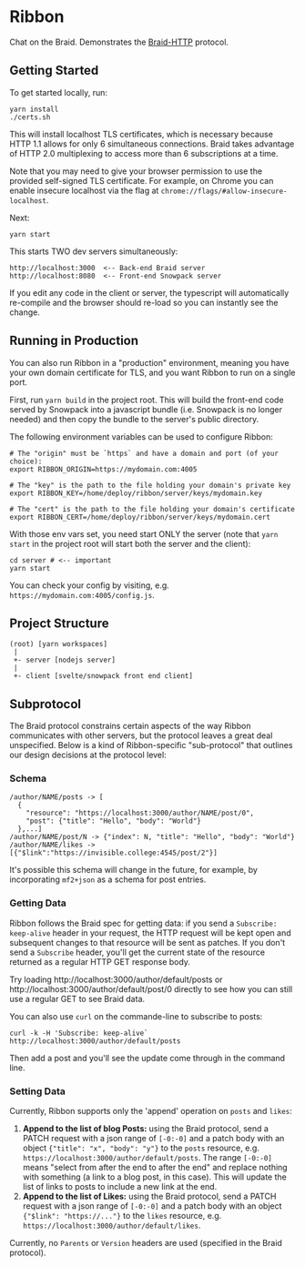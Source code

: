 # Ribbon

Chat on the Braid. Demonstrates the [Braid-HTTP](https://braid.org) protocol.

## Getting Started

To get started locally, run:

```
yarn install
./certs.sh
```

This will install localhost TLS certificates, which is necessary because HTTP 1.1 allows for only 6 simultaneous connections. Braid takes advantage of HTTP 2.0 multiplexing to access more than 6 subscriptions at a time.

Note that you may need to give your browser permission to use the provided self-signed TLS certificate. For example, on Chrome you can enable insecure localhost via the flag at `chrome://flags/#allow-insecure-localhost`. 

Next:

```
yarn start
```

This starts TWO dev servers simultaneously:

```
http://localhost:3000  <-- Back-end Braid server
http://localhost:8080  <-- Front-end Snowpack server
```

If you edit any code in the client or server, the typescript will automatically re-compile and the browser should re-load so you can instantly see the change.

## Running in Production

You can also run Ribbon in a "production" environment, meaning you have your own domain certificate for TLS, and you want Ribbon to run on a single port.

First, run `yarn build` in the project root. This will build the front-end code served by Snowpack into a javascript bundle (i.e. Snowpack is no longer needed) and then copy the bundle to the server's public directory.

The following environment variables can be used to configure Ribbon:

```
# The "origin" must be `https` and have a domain and port (of your choice):
export RIBBON_ORIGIN=https://mydomain.com:4005

# The "key" is the path to the file holding your domain's private key
export RIBBON_KEY=/home/deploy/ribbon/server/keys/mydomain.key

# The "cert" is the path to the file holding your domain's certificate
export RIBBON_CERT=/home/deploy/ribbon/server/keys/mydomain.cert
```

With those env vars set, you need start ONLY the server (note that `yarn start` in the project root will start both the server and the client):

```
cd server # <-- important
yarn start
```

You can check your config by visiting, e.g. `https://mydomain.com:4005/config.js`.

## Project Structure

```
(root) [yarn workspaces]
 |
 +- server [nodejs server]
 |
 +- client [svelte/snowpack front end client]
```

## Subprotocol

The Braid protocol constrains certain aspects of the way Ribbon communicates with other servers, but the protocol leaves a great deal unspecified. Below is a kind of Ribbon-specific "sub-protocol" that outlines our design decisions at the protocol level:

### Schema

```
/author/NAME/posts -> [
  {
    "resource": "https://localhost:3000/author/NAME/post/0",
    "post": {"title": "Hello", "body": "World"}
  },...]
/author/NAME/post/N -> {"index": N, "title": "Hello", "body": "World"}
/author/NAME/likes -> [{"$link":"https://invisible.college:4545/post/2"}]
```

It's possible this schema will change in the future, for example, by incorporating `mf2+json` as a schema for post entries.

### Getting Data

Ribbon follows the Braid spec for getting data: if you send a `Subscribe: keep-alive` header in your request, the HTTP request will be kept open and subsequent changes to that resource will be sent as patches. If you don't send a `Subscribe` header, you'll get the current state of the resource returned as a regular HTTP GET response body.

Try loading http://localhost:3000/author/default/posts or http://localhost:3000/author/default/post/0 directly to see how you can still use a regular GET to see Braid data.

You can also use `curl` on the commande-line to subscribe to posts:

```
curl -k -H 'Subscribe: keep-alive` http://localhost:3000/author/default/posts
```

Then add a post and you'll see the update come through in the command line.

### Setting Data

Currently, Ribbon supports only the 'append' operation on `posts` and `likes`:

1. **Append to the list of blog Posts:** using the Braid protocol, send a PATCH request with a json range of `[-0:-0]` and a patch body with an object `{"title": "x", "body": "y"}` to the `posts` resource, e.g. `https://localhost:3000/author/default/posts`. The range `[-0:-0]` means "select from after the end to after the end" and replace nothing with something (a link to a blog post, in this case). This will update the list of links to posts to include a new link at the end.
2. **Append to the list of Likes:** using the Braid protocol, send a PATCH request with a json range of `[-0:-0]` and a patch body with an object `{"$link": "https://..."}` to the `likes` resource, e.g. `https://localhost:3000/author/default/likes`. 

Currently, no `Parents` or `Version` headers are used (specified in the Braid protocol).
